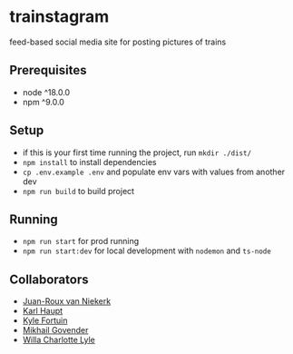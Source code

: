 # trainstagram

feed-based social media site for posting pictures of trains

## Prerequisites

- node ^18.0.0
- npm ^9.0.0

## Setup

- if this is your first time running the project, run `mkdir ./dist/`
- `npm install` to install dependencies
- `cp .env.example .env` and populate env vars with values from another dev
- `npm run build` to build project

## Running

- `npm run start` for prod running
- `npm run start:dev` for local development with `nodemon` and `ts-node`

## Collaborators

- [Juan-Roux van Niekerk](https://github.com/JRvNiekerk)
- [Karl Haupt](https://github.com/KarlHaupt)
- [Kyle Fortuin](https://github.com/kyleFortuin2709)
- [Mikhail Govender](https://github.com/MikhailGovender)
- [Willa Charlotte Lyle](https://github.com/WillaCharlotte)
